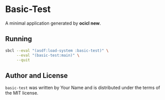 # Basic-Test

A minimal application generated by **ocicl new**.

## Running

```sh
sbcl --eval "(asdf:load-system :basic-test)" \
     --eval "(basic-test:main)" \
     --quit
```

## Author and License

`basic-test` was written by Your Name and is distributed
under the terms of the MIT license.
